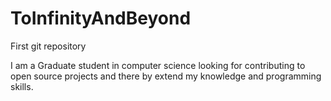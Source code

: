 ToInfinityAndBeyond
===================

First git repository

I am a Graduate student in computer science looking for contributing to open source projects and there by extend my knowledge and programming skills.
